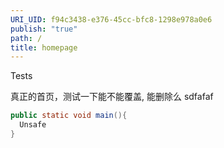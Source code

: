```yaml
---
URI_UID: f94c3438-e376-45cc-bfc8-1298e978a0e6
publish: "true"
path: /
title: homepage
---
```

Tests

真正的首页，测试一下能不能覆盖, 能删除么 sdfafaf


```java
public static void main(){
  Unsafe
}
```